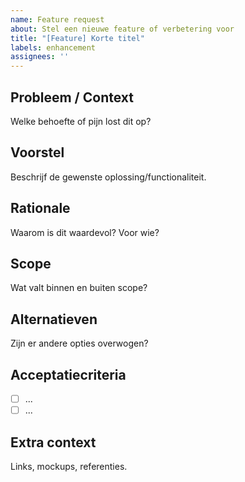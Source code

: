 ```yaml
---
name: Feature request
about: Stel een nieuwe feature of verbetering voor
title: "[Feature] Korte titel"
labels: enhancement
assignees: ''
---
```


## Probleem / Context
Welke behoefte of pijn lost dit op?

## Voorstel
Beschrijf de gewenste oplossing/functionaliteit.

## Rationale
Waarom is dit waardevol? Voor wie?

## Scope
Wat valt binnen en buiten scope?

## Alternatieven
Zijn er andere opties overwogen?

## Acceptatiecriteria
- [ ] ...
- [ ] ...

## Extra context
Links, mockups, referenties.

